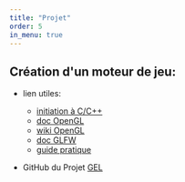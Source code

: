 ```yaml
---
title: "Projet"
order: 5
in_menu: true
---
```

## Création d'un moteur de jeu:
- lien utiles:
    - [initiation à C/C++](https://www.learncpp.com/)
    - [doc OpenGL](https://registry.khronos.org/OpenGL/index_gl.php/specs/es/3.0/extensions/WIN/docs/specs/gl/ABI/extensions/WIN/docs/extensions/INTEL/extensions/APPLE/extensions/AMD/ABI/extensions/ARB/index.php)
    - [wiki OpenGL](https://www.khronos.org/opengl/wiki/)
    - [doc GLFW](https://www.glfw.org/documentation.html)
    - [guide pratique](https://learnopengl.com/) 

- GitHub du Projet [GEL](https://github.com/LLS-lopos/GameEngineLopos) 